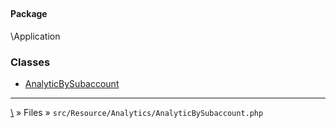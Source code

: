 ## 

#### Package
\Application







### Classes
* [AnalyticBySubaccount](classes/AnalyticBySubaccount)






***
[\\](Home) » Files » `src/Resource/Analytics/AnalyticBySubaccount.php`